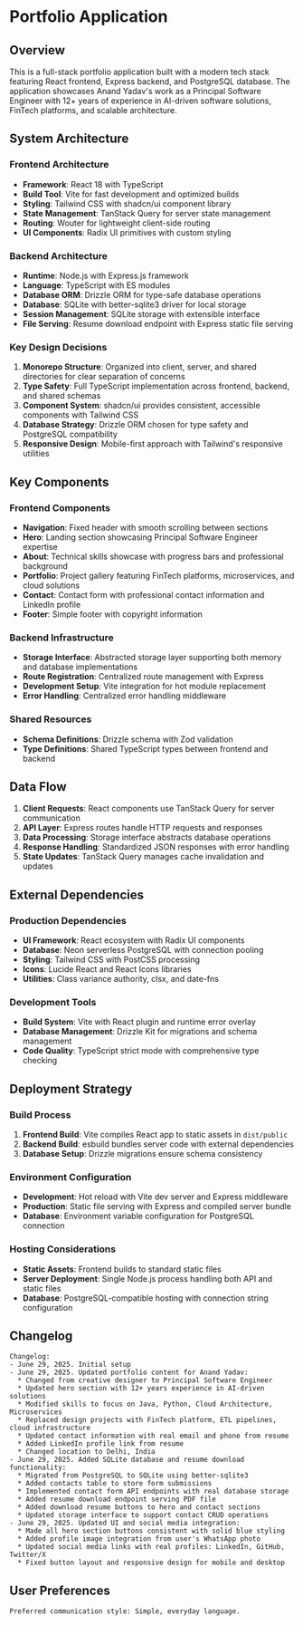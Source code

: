 # Portfolio Application

## Overview

This is a full-stack portfolio application built with a modern tech stack featuring React frontend, Express backend, and PostgreSQL database. The application showcases Anand Yadav's work as a Principal Software Engineer with 12+ years of experience in AI-driven software solutions, FinTech platforms, and scalable architecture.

## System Architecture

### Frontend Architecture
- **Framework**: React 18 with TypeScript
- **Build Tool**: Vite for fast development and optimized builds
- **Styling**: Tailwind CSS with shadcn/ui component library
- **State Management**: TanStack Query for server state management
- **Routing**: Wouter for lightweight client-side routing
- **UI Components**: Radix UI primitives with custom styling

### Backend Architecture
- **Runtime**: Node.js with Express.js framework
- **Language**: TypeScript with ES modules
- **Database ORM**: Drizzle ORM for type-safe database operations
- **Database**: SQLite with better-sqlite3 driver for local storage
- **Session Management**: SQLite storage with extensible interface
- **File Serving**: Resume download endpoint with Express static file serving

### Key Design Decisions

1. **Monorepo Structure**: Organized into client, server, and shared directories for clear separation of concerns
2. **Type Safety**: Full TypeScript implementation across frontend, backend, and shared schemas
3. **Component System**: shadcn/ui provides consistent, accessible components with Tailwind CSS
4. **Database Strategy**: Drizzle ORM chosen for type safety and PostgreSQL compatibility
5. **Responsive Design**: Mobile-first approach with Tailwind's responsive utilities

## Key Components

### Frontend Components
- **Navigation**: Fixed header with smooth scrolling between sections
- **Hero**: Landing section showcasing Principal Software Engineer expertise
- **About**: Technical skills showcase with progress bars and professional background
- **Portfolio**: Project gallery featuring FinTech platforms, microservices, and cloud solutions
- **Contact**: Contact form with professional contact information and LinkedIn profile
- **Footer**: Simple footer with copyright information

### Backend Infrastructure
- **Storage Interface**: Abstracted storage layer supporting both memory and database implementations
- **Route Registration**: Centralized route management with Express
- **Development Setup**: Vite integration for hot module replacement
- **Error Handling**: Centralized error handling middleware

### Shared Resources
- **Schema Definitions**: Drizzle schema with Zod validation
- **Type Definitions**: Shared TypeScript types between frontend and backend

## Data Flow

1. **Client Requests**: React components use TanStack Query for server communication
2. **API Layer**: Express routes handle HTTP requests and responses
3. **Data Processing**: Storage interface abstracts database operations
4. **Response Handling**: Standardized JSON responses with error handling
5. **State Updates**: TanStack Query manages cache invalidation and updates

## External Dependencies

### Production Dependencies
- **UI Framework**: React ecosystem with Radix UI components
- **Database**: Neon serverless PostgreSQL with connection pooling
- **Styling**: Tailwind CSS with PostCSS processing
- **Icons**: Lucide React and React Icons libraries
- **Utilities**: Class variance authority, clsx, and date-fns

### Development Tools
- **Build System**: Vite with React plugin and runtime error overlay
- **Database Management**: Drizzle Kit for migrations and schema management
- **Code Quality**: TypeScript strict mode with comprehensive type checking

## Deployment Strategy

### Build Process
1. **Frontend Build**: Vite compiles React app to static assets in `dist/public`
2. **Backend Build**: esbuild bundles server code with external dependencies
3. **Database Setup**: Drizzle migrations ensure schema consistency

### Environment Configuration
- **Development**: Hot reload with Vite dev server and Express middleware
- **Production**: Static file serving with Express and compiled server bundle
- **Database**: Environment variable configuration for PostgreSQL connection

### Hosting Considerations
- **Static Assets**: Frontend builds to standard static files
- **Server Deployment**: Single Node.js process handling both API and static files
- **Database**: PostgreSQL-compatible hosting with connection string configuration

## Changelog

```
Changelog:
- June 29, 2025. Initial setup
- June 29, 2025. Updated portfolio content for Anand Yadav:
  * Changed from creative designer to Principal Software Engineer
  * Updated hero section with 12+ years experience in AI-driven solutions
  * Modified skills to focus on Java, Python, Cloud Architecture, Microservices
  * Replaced design projects with FinTech platform, ETL pipelines, cloud infrastructure
  * Updated contact information with real email and phone from resume
  * Added LinkedIn profile link from resume
  * Changed location to Delhi, India
- June 29, 2025. Added SQLite database and resume download functionality:
  * Migrated from PostgreSQL to SQLite using better-sqlite3
  * Added contacts table to store form submissions
  * Implemented contact form API endpoints with real database storage
  * Added resume download endpoint serving PDF file
  * Added download resume buttons to hero and contact sections
  * Updated storage interface to support contact CRUD operations
- June 29, 2025. Updated UI and social media integration:
  * Made all hero section buttons consistent with solid blue styling
  * Added profile image integration from user's WhatsApp photo
  * Updated social media links with real profiles: LinkedIn, GitHub, Twitter/X
  * Fixed button layout and responsive design for mobile and desktop
```

## User Preferences

```
Preferred communication style: Simple, everyday language.
```